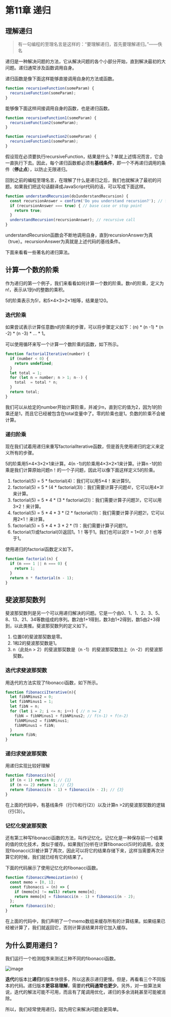 # 第11章 递归

## 理解递归

>有一句编程的至理名言是这样的：“要理解递归，首先要理解递归。”——佚名

递归是一种解决问题的方法，它从解决问题的各个小部分开始，直到解决最初的大问题。递归通常涉及函数调用自身。

递归函数是像下面这样能够直接调用自身的方法或函数。

```javascript
function recursiveFunction(someParam) {
  recursiveFunction(someParam);
}
```

能够像下面这样间接调用自身的函数，也是递归函数。

```js
function recursiveFunction1(someParam) {
  recursiveFunction2(someParam);
}

function recursiveFunction2(someParam) {
  recursiveFunction1(someParam);
}
```

假设现在必须要执行recursiveFunction，结果是什么？单就上述情况而言，它会一直执行下去。因此，每个递归函数都必须有**基线条件**，即一个不再递归调用的条件（**停止点**），以防止无限递归。

回到之前的编程至理名言，在理解了什么是递归之后，我们也就解决了最初的问题。如果我们把这句话翻译成JavaScript代码的话，可以写成下面这样。

```js
function understandRecursion(doIunderstandRecursion) {
  const recursionAnswer = confirm('Do you understand recursion?'); // function logic
  if (recursionAnswer === true) { // base case or stop point
    return true;
  }
  understandRecursion(recursionAnswer); // recursive call
}
```

understandRecursion函数会不断地调用自身，直到recursionAnswer为真（true）。recursionAnswer为真就是上述代码的基线条件。

下面来看看一些著名的递归算法。

## 计算一个数的阶乘

作为递归的第一个例子，我们来看看如何计算一个数的阶乘。数n的阶乘，定义为n!，表示从1到n的整数的乘积。

5的阶乘表示为5!，和5×4×3×2×1相等，结果是120。

### 迭代阶乘

如果尝试表示计算任意数n的阶乘的步骤，可以将步骤定义如下：(n) * (n -1) * (n -2) * (n -3) * ... * 1。

可以使用循环来写一个计算一个数阶乘的函数，如下所示。

```js
function factorialIterative(number) {
  if (number < 0) {
    return undefined;
  }
  let total = 1;
  for (let n = number; n > 1; n--) {
    total  = total * n;
  }
  return total;
}
```

我们可以从给定的number开始计算阶乘，并减少n，直到它的值为2，因为1的阶乘还是1，而且它已经被包含在total变量中了。零的阶乘也是1。负数的阶乘不会被计算。

### 递归阶乘

现在我们试着用递归来重写factorialIterative函数，但是首先使用递归的定义来定义所有的步骤。

5的阶乘用5×4×3×2×1来计算。4(n -1)的阶乘用4×3×2×1来计算。计算n -1的阶乘是我们计算原始问题n！的一个子问题，因此可以像下面这样定义5的阶乘。

1. factorial(5) = 5 * factorial(4)：我们可以用5×4！来计算5!。
2. factorial(5) = 5 * (4 * factorial(3))：我们需要计算子问题4!，它可以用4×3!来计算。
3. factorial(5) = 5 * 4 * (3 * factorial(2))：我们需要计算子问题3!，它可以用3×2！来计算。
4. factorial(5) = 5 * 4 * 3 * (2 * factorial(1))：我们需要计算子问题2!，它可以用2×1！来计算。
5. factorial(5) = 5 * 4 * 3 * 2 * (1)：我们需要计算子问题1!。
6. factorial(1)或factorial(0)返回1。1！等于1。我们也可以说1! = 1×0! ,0！也等于1。

使用递归的factorial函数定义如下。

```js
function factorial(n) {
  if (n === 1 || n === 0) {
    return 1;
  }
  return n * factorial(n - 1);
}
```

## 斐波那契数列

斐波那契数列是另一个可以用递归解决的问题。它是一个由0、1、1、2、3、5、8、13、21、34等数组成的序列。数2由1+1得到，数3由1+2得到，数5由2+3得到，以此类推。斐波那契数列的定义如下。

1. 位置0的斐波那契数是零。
2. 1和2的斐波那契数是1。
3. n（此处n > 2）的斐波那契数是（n -1）的斐波那契数加上（n -2）的斐波那契数。

### 迭代求斐波那契数

用迭代的方法实现了fibonacci函数，如下所示。

```js
function fibonacciIterative(n){
  let fibNMinus2 = 0;
  let fibNMinus1 = 1;
  let fibN = n;
  for (let i = 2; i <= n; i++) { // n >= 2
    fibN = fibNMinus1 + fibNMinus2; // f(n-1) + f(n-2)
    fibNMinus2 = fibNMinus1;
    fibNMinus1 = fibN;
  }
  return fibN;
}
```

### 递归求斐波那契数

用递归实现比较好理解

```js
function fibonacci(n){
  if (n < 1) return 0; // {1}
  if (n <= 2) return 1; // {2}
  return fibonacci(n - 1) + fibonacci(n - 2); // {3}
}
```

在上面的代码中，有基线条件（行{1}和行{2}）以及计算n >2的斐波那契数的逻辑（行{3}）。

### 记忆化斐波那契数

还有第三种写fibonacci函数的方法，叫作记忆化。记忆化是一种保存前一个结果的值的优化技术，类似于缓存。如果我们分析在计算fibonacci(5)时的调用，会发现fibonacci(3)被计算了两次，因此可以将它的结果存储下来，这样当需要再次计算它的时候，我们就已经有它的结果了。

下面的代码展示了使用记忆化的fibonacci函数。

```js
function fibonacciMemoization(n) {
  const memo = [0, 1];
  const fibonacci = (n) => {
    if (memo[n] != null) return memo[n];
    return memo[n] = fibonacci(n - 1) + fibonacci(n - 2);
  };
  return fibonacci(n);
}
```

在上面的代码中，我们声明了一个memo数组来缓存所有的计算结果。如果结果已经被计算了，我们就返回它，否则计算该结果并将它加入缓存。

## 为什么要用递归？

我们运行一个检测程序来测试三种不同的fibonacci函数。

![image](http://p6ui.toweydoc.tech:20080/images/stydocs/image.37fzgb5crzs0.png)

**迭代**的版本比**递归**的版本快很多，所以这表示递归更慢。但是，再看看三个不同版本的代码。递归版本**更容易理解**，需要的**代码通常也更少**。另外，对一些算法来说，迭代的解法可能不可用，而且有了尾调用优化，递归的多余消耗甚至可能被消除。

所以，我们经常使用递归，因为用它来解决问题会更简单。


